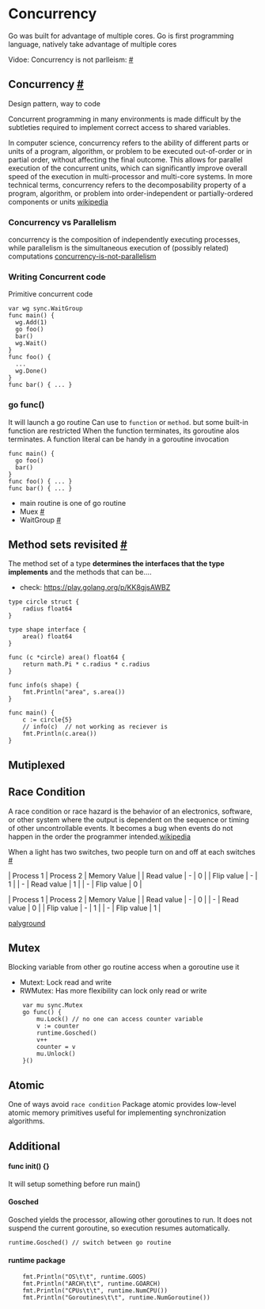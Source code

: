 # Concurrency

Go was built for advantage of multiple cores.
Go is first programming language, natively take advantage of multiple cores

Vidoe: Concurrency is not parlleism: [#](https://www.youtube.com/watch?v=cN_DpYBzKso)


## Concurrency  [#](https://golang.org/doc/effective_go.html#concurrency)

Design pattern, way to code

Concurrent programming in many environments is made difficult by the subtleties required to implement correct access to shared variables.

In computer science, concurrency refers to the ability of different parts or units of a program, algorithm, or problem to be executed out-of-order or in partial order, without affecting the final outcome. This allows for parallel execution of the concurrent units, which can significantly improve overall speed of the execution in multi-processor and multi-core systems. In more technical terms, concurrency refers to the decomposability property of a program, algorithm, or problem into order-independent or partially-ordered components or units [wikipedia](https://en.wikipedia.org/wiki/Concurrency_(computer_science))

### Concurrency vs Parallelism
concurrency is the composition of independently executing processes, while parallelism is the simultaneous execution of (possibly related) computations [concurrency-is-not-parallelism](https://blog.golang.org/concurrency-is-not-parallelism)


### Writing Concurrent code

Primitive concurrent code

```
var wg sync.WaitGroup
func main() {
  wg.Add(1)
  go foo()
  bar()
  wg.Wait()
}
func foo() { 
  ...
  wg.Done()  
}
func bar() { ... }
```

### go func()
It will launch a go routine
Can use to `function` or `method`. but some built-in function are restricted
When the function terminates, its goroutine alos terminates.
A function literal can be handy in a goroutine invocation

```
func main() {
  go foo()
  bar()
}
func foo() { ... }
func bar() { ... }
```

- main routine is one of go routine
- Muex [#](https://godoc.org/sync#Mutex)
- WaitGroup [#](https://godoc.org/sync#WaitGroup)


## Method sets revisited [#](https://golang.org/ref/spec#Method_sets)
The method set of a type **determines the interfaces that the type implements** and the methods that can be....
- check: https://play.golang.org/p/KK8gjsAWBZ 

```
type circle struct {
	radius float64
}

type shape interface {
	area() float64
}

func (c *circle) area() float64 {
	return math.Pi * c.radius * c.radius
}

func info(s shape) {
	fmt.Println("area", s.area())
}

func main() {
	c := circle{5}
	// info(c)  // not working as reciever is
	fmt.Println(c.area())
}
```

## Mutiplexed

## Race Condition

A race condition or race hazard is the behavior of an electronics, software, or other system where the output is dependent on the sequence or timing of other uncontrollable events. It becomes a bug when events do not happen in the order the programmer intended.[wikipedia](https://en.wikipedia.org/wiki/Race_condition)

When a light has two switches, two people turn on and off at each switches [#](https://searchstorage.techtarget.com/definition/race-condition)


| Process 1 | Process 2 | Memory Value |
| Read value | - | 0 |
| Flip value | - | 1 |
| - | Read value | 1 |
| - | Flip value | 0 |

| Process 1 | Process 2 | Memory Value |
| Read value | - | 0 |
| - |  Read value | 0 |
| Flip value | - | 1 |
| - | Flip value | 1 |

[palyground](https://play.golang.org/p/z9RLR5s6mTG)


## Mutex

Blocking variable from other go routine access when a goroutine use it

- Mutext: Lock read and write
- RWMutex: Has more flexibility can lock only read or write

```
	var mu sync.Mutex
	go func() {
		mu.Lock() // no one can access counter variable
		v := counter
		runtime.Gosched()
		v++
		counter = v
		mu.Unlock()
	}()
```


## Atomic

One of ways avoid `race condition`
Package atomic provides low-level atomic memory primitives useful for implementing synchronization algorithms.


## Additional

#### func init() {}
It will setup something before run main()

#### Gosched

Gosched yields the processor, allowing other goroutines to run. It does not suspend the current goroutine, so execution resumes automatically.
```
runtime.Gosched() // switch between go routine
```

#### runtime package
```
	fmt.Println("OS\t\t", runtime.GOOS)
	fmt.Println("ARCH\t\t", runtime.GOARCH)
	fmt.Println("CPUs\t\t", runtime.NumCPU())
	fmt.Println("Goroutines\t\t", runtime.NumGoroutine())
```

